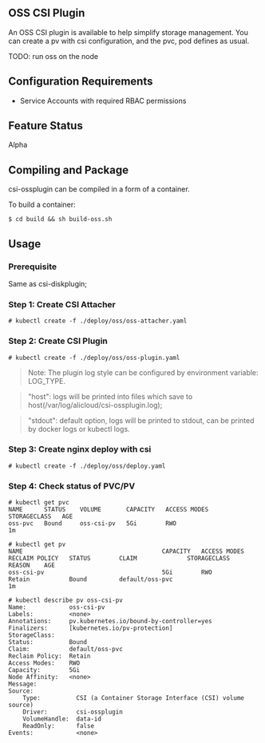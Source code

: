 
## OSS CSI Plugin


An OSS CSI plugin is available to help simplify storage management.
You can create a pv with csi configuration, and the pvc, pod defines as usual.

TODO: run oss on the node

## Configuration Requirements

* Service Accounts with required RBAC permissions

## Feature Status
Alpha

## Compiling and Package
csi-ossplugin can be compiled in a form of a container.

To build a container:
```
$ cd build && sh build-oss.sh
```

## Usage

### Prerequisite
Same as csi-diskplugin;


### Step 1: Create CSI Attacher
```
# kubectl create -f ./deploy/oss/oss-attacher.yaml
```

### Step 2: Create CSI Plugin
```
# kubectl create -f ./deploy/oss/oss-plugin.yaml
```

> Note: The plugin log style can be configured by environment variable: LOG_TYPE.

> "host": logs will be printed into files which save to host(/var/log/alicloud/csi-ossplugin.log);

> "stdout": default option, logs will be printed to stdout, can be printed by docker logs or kubectl logs.

### Step 3: Create nginx deploy with csi
```
# kubectl create -f ./deploy/oss/deploy.yaml
```

### Step 4: Check status of PVC/PV
```
# kubectl get pvc
NAME      STATUS    VOLUME       CAPACITY   ACCESS MODES   STORAGECLASS   AGE
oss-pvc   Bound     oss-csi-pv   5Gi        RWO                           1m
```

```
# kubectl get pv
NAME                                       CAPACITY   ACCESS MODES   RECLAIM POLICY   STATUS        CLAIM              STORAGECLASS   REASON    AGE
oss-csi-pv                                 5Gi        RWO            Retain           Bound         default/oss-pvc                             1m
```

```
# kubectl describe pv oss-csi-pv
Name:            oss-csi-pv
Labels:          <none>
Annotations:     pv.kubernetes.io/bound-by-controller=yes
Finalizers:      [kubernetes.io/pv-protection]
StorageClass:
Status:          Bound
Claim:           default/oss-pvc
Reclaim Policy:  Retain
Access Modes:    RWO
Capacity:        5Gi
Node Affinity:   <none>
Message:
Source:
    Type:          CSI (a Container Storage Interface (CSI) volume source)
    Driver:        csi-ossplugin
    VolumeHandle:  data-id
    ReadOnly:      false
Events:            <none>
```
